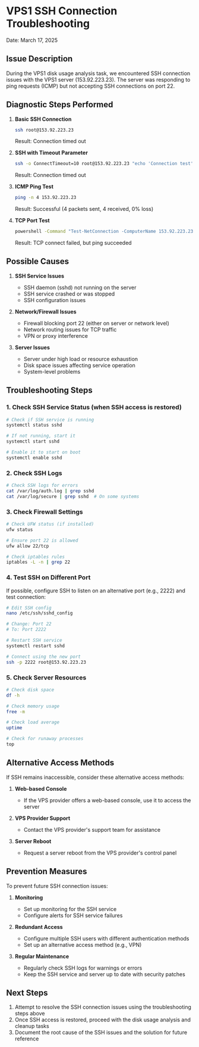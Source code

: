 # VPS1 SSH Connection Troubleshooting
Date: March 17, 2025

## Issue Description

During the VPS1 disk usage analysis task, we encountered SSH connection issues with the VPS1 server (153.92.223.23). The server was responding to ping requests (ICMP) but not accepting SSH connections on port 22.

## Diagnostic Steps Performed

1. **Basic SSH Connection**
   ```bash
   ssh root@153.92.223.23
   ```
   Result: Connection timed out

2. **SSH with Timeout Parameter**
   ```bash
   ssh -o ConnectTimeout=10 root@153.92.223.23 "echo 'Connection test'"
   ```
   Result: Connection timed out

3. **ICMP Ping Test**
   ```bash
   ping -n 4 153.92.223.23
   ```
   Result: Successful (4 packets sent, 4 received, 0% loss)

4. **TCP Port Test**
   ```bash
   powershell -Command "Test-NetConnection -ComputerName 153.92.223.23 -Port 22"
   ```
   Result: TCP connect failed, but ping succeeded

## Possible Causes

1. **SSH Service Issues**
   - SSH daemon (sshd) not running on the server
   - SSH service crashed or was stopped
   - SSH configuration issues

2. **Network/Firewall Issues**
   - Firewall blocking port 22 (either on server or network level)
   - Network routing issues for TCP traffic
   - VPN or proxy interference

3. **Server Issues**
   - Server under high load or resource exhaustion
   - Disk space issues affecting service operation
   - System-level problems

## Troubleshooting Steps

### 1. Check SSH Service Status (when SSH access is restored)

```bash
# Check if SSH service is running
systemctl status sshd

# If not running, start it
systemctl start sshd

# Enable it to start on boot
systemctl enable sshd
```

### 2. Check SSH Logs

```bash
# Check SSH logs for errors
cat /var/log/auth.log | grep sshd
cat /var/log/secure | grep sshd  # On some systems
```

### 3. Check Firewall Settings

```bash
# Check UFW status (if installed)
ufw status

# Ensure port 22 is allowed
ufw allow 22/tcp

# Check iptables rules
iptables -L -n | grep 22
```

### 4. Test SSH on Different Port

If possible, configure SSH to listen on an alternative port (e.g., 2222) and test connection:

```bash
# Edit SSH config
nano /etc/ssh/sshd_config

# Change: Port 22
# To: Port 2222

# Restart SSH service
systemctl restart sshd

# Connect using the new port
ssh -p 2222 root@153.92.223.23
```

### 5. Check Server Resources

```bash
# Check disk space
df -h

# Check memory usage
free -m

# Check load average
uptime

# Check for runaway processes
top
```

## Alternative Access Methods

If SSH remains inaccessible, consider these alternative access methods:

1. **Web-based Console**
   - If the VPS provider offers a web-based console, use it to access the server

2. **VPS Provider Support**
   - Contact the VPS provider's support team for assistance

3. **Server Reboot**
   - Request a server reboot from the VPS provider's control panel

## Prevention Measures

To prevent future SSH connection issues:

1. **Monitoring**
   - Set up monitoring for the SSH service
   - Configure alerts for SSH service failures

2. **Redundant Access**
   - Configure multiple SSH users with different authentication methods
   - Set up an alternative access method (e.g., VPN)

3. **Regular Maintenance**
   - Regularly check SSH logs for warnings or errors
   - Keep the SSH service and server up to date with security patches

## Next Steps

1. Attempt to resolve the SSH connection issues using the troubleshooting steps above
2. Once SSH access is restored, proceed with the disk usage analysis and cleanup tasks
3. Document the root cause of the SSH issues and the solution for future reference